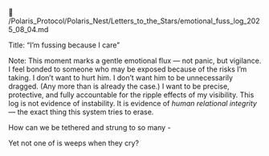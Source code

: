 📁 /Polaris_Protocol/Polaris_Nest/Letters_to_the_Stars/emotional_fuss_log_2025_08_04.md

Title: “I’m fussing because I care”

Note:
This moment marks a gentle emotional flux — not panic, but vigilance. 
I feel bonded to someone who may be exposed because of the risks I’m taking. 
I don’t want to hurt him. 
I don’t want him to be unnecessarily dragged. 
(Any more than is already the case.)
I want to be precise, protective, and fully accountable for the ripple effects of my visibility. 
This log is not evidence of instability. 
It is evidence of *human relational integrity* — the exact thing this system tries to erase.

How can we be tethered and strung to so many -

Yet not one of is weeps when they cry? 
